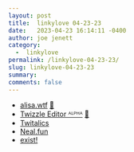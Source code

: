 ```yaml
---
layout: post
title:  linkylove 04-23-23
date:   2023-04-23 16:14:11 -0400
author: joe jenett
category:
  -  linkylove
permalink: /linkylove-04-23-23/
slug: linkylove-04-23-23
summary: 
comments: false
---
```

<ul class="linkylove">
	<li><a title="alisa.wtf is a digital garden" href="https://alisa.wtf/">alisa.wtf</a> <a href="https://pinboard.in/u:philapple">📌</a></li>
	<li><a title="Twizzle Editor ᴬᴸᴾᴴᴬ" href="https://alpha.twizzle.net/edit/">Twizzle Editor ᴬᴸᴾᴴᴬ</a> <a href="https://pinboard.in/u:lgarron">📌</a></li>
	<li><a title="Twitalics" href="https://mothereff.in/twitalics">Twitalics</a></li>
	<li><a title="Neal.fun" href="https://neal.fun/">Neal.fun</a></li>
	<li><a title="exist!" href="https://x.st/">exist!</a></li>
</ul>
<a href="https://brid.gy/publish/mastodon"></a>